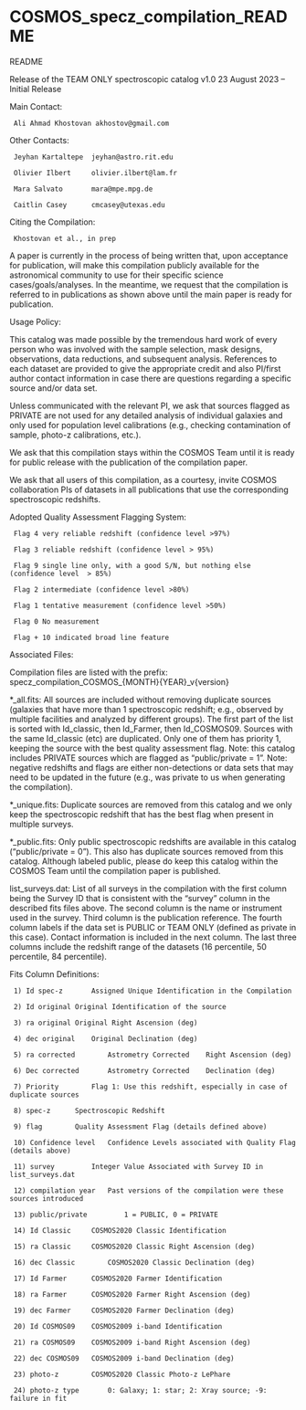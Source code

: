 # COSMOS_specz_compilation_README

README

Release of the TEAM ONLY spectroscopic catalog
v1.0	23 August 2023 	– Initial Release

Main Contact: 

     Ali Ahmad Khostovan akhostov@gmail.com

Other Contacts: 

     Jeyhan Kartaltepe	jeyhan@astro.rit.edu 

     Olivier Ilbert 	olivier.ilbert@lam.fr 

     Mara Salvato		mara@mpe.mpg.de

     Caitlin Casey		cmcasey@utexas.edu 

Citing the Compilation: 
	
     Khostovan et al., in prep

A paper is currently in the process of being written that, upon acceptance for publication, 
will make this compilation publicly available for the astronomical community to use for their 
specific science cases/goals/analyses. In the meantime, we request that the compilation is 
referred to in publications as shown above until the main paper is ready for publication.

Usage Policy:

This catalog was made possible by the tremendous hard work of every person who was involved 
with the sample selection, mask designs, observations, data reductions, and subsequent analysis. 
References to each dataset are provided to give the appropriate credit and also PI/first author 
contact information in case there are questions regarding a specific source and/or data set.

Unless communicated with the relevant PI, we ask that sources flagged as PRIVATE are not used 
for any detailed analysis of individual galaxies and only used for population level calibrations 
(e.g., checking contamination of sample, photo-z calibrations,  etc.).

We ask that this compilation stays within the COSMOS Team until it is ready for public release 
with the publication of the compilation paper.

We ask that all users of this compilation, as a courtesy, invite COSMOS collaboration PIs of 
datasets in all publications that use the corresponding spectroscopic redshifts.

Adopted Quality Assessment Flagging System:

     Flag 4 very reliable redshift (confidence level >97%)

     Flag 3 reliable redshift (confidence level > 95%)

     Flag 9 single line only, with a good S/N, but nothing else (confidence level  > 85%)

     Flag 2 intermediate (confidence level >80%)

     Flag 1 tentative measurement (confidence level >50%)

     Flag 0 No measurement

     Flag + 10 indicated broad line feature

Associated Files:

Compilation files are listed with the prefix:
		specz_compilation_COSMOS_{MONTH}{YEAR}_v{version}

*_all.fits: All sources are included without removing duplicate sources (galaxies that have more than 1 spectroscopic redshift; e.g., observed by multiple facilities and analyzed by different groups). The first part of the list is sorted with Id_classic, then Id_Farmer, then Id_COSMOS09. Sources with the same Id_classic (etc) are duplicated. Only one of them has priority 1, keeping the source with the best quality assessment flag. Note: this catalog includes PRIVATE sources which are flagged as “public/private = 1”. Note: negative redshifts and flags are either non-detections or data sets that may need to be updated in the future (e.g., was private to us when generating the compilation).

*_unique.fits: Duplicate sources are removed from this catalog and we only keep the spectroscopic redshift that has the best flag when present in multiple surveys. 

*_public.fits: Only public spectroscopic redshifts are available in this catalog (“public/private = 0”). This also has duplicate sources removed from this catalog. Although labeled public, please do keep this catalog within the COSMOS Team until the compilation paper is published. 

list_surveys.dat: List of all surveys in the compilation with the first column being the Survey ID that is consistent with the “survey” column in the described fits files above. The second column is the name or instrument used in the survey. Third column is the publication reference. The fourth column labels if the data set is PUBLIC or TEAM ONLY (defined as private in this case). Contact information is included in the next column. The last three columns include the redshift range of the datasets (16 percentile, 50 percentile, 84 percentile).

Fits Column Definitions:

     1) Id spec-z		Assigned Unique Identification in the Compilation

     2) Id original	Original Identification of the source

     3) ra original	Original Right Ascension (deg)

     4) dec original	Original Declination (deg)

     5) ra corrected		Astrometry Corrected	Right Ascension (deg)

     6) Dec corrected		Astrometry Corrected	Declination (deg)

     7) Priority		Flag 1: Use this redshift, especially in case of duplicate sources

     8) spec-z 		Spectroscopic Redshift

     9) flag 		Quality Assessment Flag (details defined above)

     10) Confidence level	Confidence Levels associated with Quality Flag (details above)

     11) survey			Integer Value Associated with Survey ID in list_surveys.dat 

     12) compilation year	Past versions of the compilation were these sources introduced	
  
     13) public/private 		1 = PUBLIC, 0 = PRIVATE

     14) Id Classic		COSMOS2020 Classic Identification

     15) ra Classic		COSMOS2020 Classic Right Ascension (deg)

     16) dec Classic		COSMOS2020 Classic Declination (deg)

     17) Id Farmer		COSMOS2020 Farmer Identification

     18) ra Farmer		COSMOS2020 Farmer Right Ascension (deg)

     19) dec Farmer		COSMOS2020 Farmer Declination (deg)	

     20) Id COSMOS09 	COSMOS2009 i-band Identification

     21) ra COSMOS09	COSMOS2009 i-band Right Ascension (deg)

     22) dec COSMOS09	COSMOS2009 i-band Declination (deg)	

     23) photo-z 		COSMOS2020 Classic Photo-z LePhare 

     24) photo-z type		0: Galaxy; 1: star; 2: Xray source; -9: failure in fit
